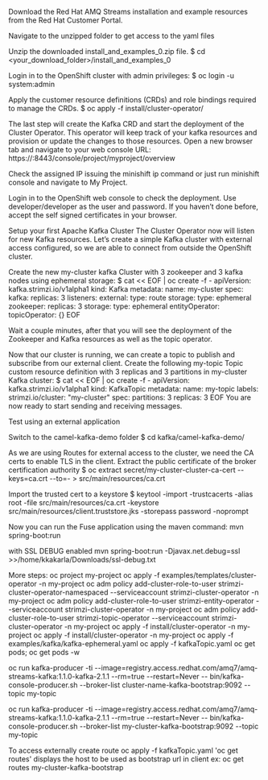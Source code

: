 Download the Red Hat AMQ Streams installation and example resources from the Red Hat Customer Portal.

Navigate to the unzipped folder to get access to the yaml files

Unzip the downloaded install_and_examples_0.zip file.
$ cd <your_download_folder>/install_and_examples_0

Login in to the OpenShift cluster with admin privileges:
$ oc login -u system:admin

Apply the customer resource definitions (CRDs) and role bindings required to manage the CRDs.
$ oc apply -f install/cluster-operator/

The last step will create the Kafka CRD and start the deployment of the Cluster Operator. This operator will keep track of your kafka resources and provision or update the changes to those resources. Open a new browser tab and navigate to your web console URL:
https://<your-ip>:8443/console/project/myproject/overview

Check the assigned IP issuing the minishift ip command or just run  minishift console and navigate to My Project.

Login in to the OpenShift web console to check the deployment. Use developer/developer as the user and password. If you haven’t done before, accept the self signed certificates in your browser.

Setup your first Apache Kafka Cluster
The Cluster Operator now will listen for new Kafka resources. Let’s create a simple Kafka cluster with external access configured, so we are able to connect from outside the OpenShift cluster.

Create the new my-cluster kafka Cluster with 3 zookeeper and 3 kafka nodes using ephemeral storage:
$ cat << EOF | oc create -f -
apiVersion: kafka.strimzi.io/v1alpha1
kind: Kafka
metadata: 
 name: my-cluster
spec:
 kafka:
   replicas: 3
   listeners:
     external:
       type: route
   storage:
     type: ephemeral
 zookeeper:
   replicas: 3
   storage:
     type: ephemeral
 entityOperator:
   topicOperator: {}
EOF

Wait a couple minutes, after that you will see the deployment of the Zookeeper and Kafka resources as well as the topic operator.

Now that our cluster is running, we can create a topic to publish and subscribe from our external client. Create the following my-topic Topic custom resource definition with 3 replicas and 3 partitions in my-cluster Kafka cluster:
$ cat << EOF | oc create -f -
apiVersion: kafka.strimzi.io/v1alpha1
kind: KafkaTopic
metadata:
 name: my-topic
 labels:
   strimzi.io/cluster: "my-cluster"
spec:
 partitions: 3
 replicas: 3
EOF
You are now ready to start sending and receiving messages.

Test using an external application

Switch to the camel-kafka-demo folder
$ cd kafka/camel-kafka-demo/

As we are using Routes for external access to the cluster, we need the CA certs to enable TLS in the client. Extract the public certificate of the broker certification authority
$ oc extract secret/my-cluster-cluster-ca-cert --keys=ca.crt --to=- > src/main/resources/ca.crt

Import the trusted cert to a keystore
$ keytool -import -trustcacerts -alias root -file src/main/resources/ca.crt -keystore src/main/resources/client.truststore.jks -storepass password -noprompt

Now you can run the Fuse application using the maven command:
mvn spring-boot:run

with SSL DEBUG enabled 
mvn  spring-boot:run -Djavax.net.debug=ssl  >>/home/kkakarla/Downloads/ssl-debug.txt


<!--$ mvn -Drun.jvmArguments="-Dbootstrap.server=`oc get routes my-cluster-kafka-bootstrap -o=jsonpath='{.status.ingress[0].host}{"\n"}'`:443" clean package spring-boot:run -->


More steps:
 oc project my-project
 oc apply -f examples/templates/cluster-operator -n my-project
 oc adm policy add-cluster-role-to-user strimzi-cluster-operator-namespaced --serviceaccount strimzi-cluster-operator -n my-project
 oc adm policy add-cluster-role-to-user strimzi-entity-operator --serviceaccount strimzi-cluster-operator -n my-project
 oc adm policy add-cluster-role-to-user strimzi-topic-operator --serviceaccount strimzi-cluster-operator -n my-project
 oc apply -f install/cluster-operator -n my-project
 oc apply -f install/cluster-operator -n my-project
 oc apply -f examples/kafka/kafka-ephemeral.yaml
 oc apply -f kafkaTopic.yaml
 oc get pods;
 oc get pods -w


 oc run kafka-producer -ti --image=registry.access.redhat.com/amq7/amq-streams-kafka:1.1.0-kafka-2.1.1 --rm=true --restart=Never -- bin/kafka-console-producer.sh --broker-list cluster-name-kafka-bootstrap:9092 --topic my-topic

 oc run kafka-producer -ti --image=registry.access.redhat.com/amq7/amq-streams-kafka:1.1.0-kafka-2.1.1 --rm=true --restart=Never -- bin/kafka-console-producer.sh --broker-list my-cluster-kafka-bootstrap:9092 --topic my-topic

To access externally create route
oc apply -f kafkaTopic.yaml
'oc get routes' displays the host to be used as bootstrap url in client
ex: oc get routes my-cluster-kafka-bootstrap 





